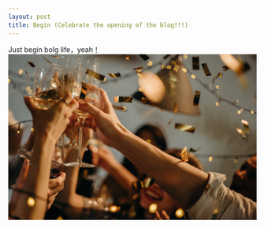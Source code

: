 ```yaml
---
layout: post
title: Begin (Celebrate the opening of the blog!!!)
---
```


Just begin bolg life，yeah！
![begin](/assets/images/post/begin.jpg)  
